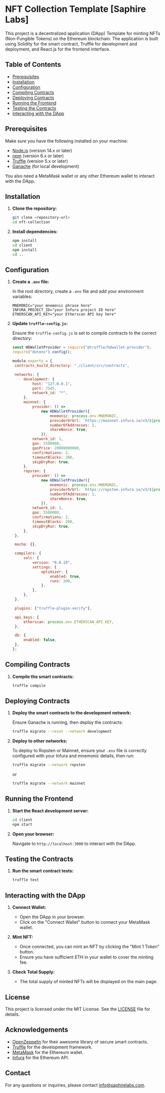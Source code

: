 # NFT Collection Template [Saphire Labs]

This project is a decentralized application (DApp) Template for minting NFTs (Non-Fungible Tokens) on the Ethereum blockchain. The application is built using Solidity for the smart contract, Truffle for development and deployment, and React.js for the frontend interface.

## Table of Contents

- [Prerequisites](#prerequisites)
- [Installation](#installation)
- [Configuration](#configuration)
- [Compiling Contracts](#compiling-contracts)
- [Deploying Contracts](#deploying-contracts)
- [Running the Frontend](#running-the-frontend)
- [Testing the Contracts](#testing-the-contracts)
- [Interacting with the DApp](#interacting-with-the-dapp)

## Prerequisites

Make sure you have the following installed on your machine:

- [Node.js](https://nodejs.org/) (version 14.x or later)
- [npm](https://www.npmjs.com/) (version 6.x or later)
- [Truffle](https://www.trufflesuite.com/) (version 5.x or later)
- [Ganache](https://www.trufflesuite.com/ganache) (for local development)

You also need a MetaMask wallet or any other Ethereum wallet to interact with the DApp.

## Installation

1. **Clone the repository:**

   ```bash
   git clone <repository-url>
   cd nft-collection
   ```

2. **Install dependencies:**

   ```bash
   npm install
   cd client
   npm install
   cd ..
   ```

## Configuration

1. **Create a `.env` file:**

   In the root directory, create a `.env` file and add your environment variables:

   ```plaintext
   MNEMONIC="your mnemonic phrase here"
   INFURA_PROJECT_ID="your Infura project ID here"
   ETHERSCAN_API_KEY="your Etherscan API key here"
   ```

2. **Update `truffle-config.js`:**

   Ensure the `truffle-config.js` is set to compile contracts to the correct directory:

   ```javascript
   const HDWalletProvider = require("@truffle/hdwallet-provider");
   require("dotenv").config();

   module.exports = {
   	contracts_build_directory: "./client/src/contracts",

   	networks: {
   		development: {
   			host: "127.0.0.1",
   			port: 7545,
   			network_id: "*",
   		},
   		mainnet: {
   			provider: () =>
   				new HDWalletProvider({
   					mnemonic: process.env.MNEMONIC,
   					providerOrUrl: `https://mainnet.infura.io/v3/${process.env.INFURA_PROJECT_ID}`,
   					numberOfAddresses: 1,
   					shareNonce: true,
   				}),
   			network_id: 1,
   			gas: 5500000,
   			gasPrice: 20000000000,
   			confirmations: 2,
   			timeoutBlocks: 200,
   			skipDryRun: true,
   		},
   		ropsten: {
   			provider: () =>
   				new HDWalletProvider({
   					mnemonic: process.env.MNEMONIC,
   					providerOrUrl: `https://ropsten.infura.io/v3/${process.env.INFURA_PROJECT_ID}`,
   					numberOfAddresses: 1,
   					shareNonce: true,
   				}),
   			network_id: 3,
   			gas: 5500000,
   			confirmations: 2,
   			timeoutBlocks: 200,
   			skipDryRun: true,
   		},
   	},

   	mocha: {},

   	compilers: {
   		solc: {
   			version: "0.8.19",
   			settings: {
   				optimizer: {
   					enabled: true,
   					runs: 200,
   				},
   			},
   		},
   	},

   	plugins: ["truffle-plugin-verify"],

   	api_keys: {
   		etherscan: process.env.ETHERSCAN_API_KEY,
   	},

   	db: {
   		enabled: false,
   	},
   };
   ```

## Compiling Contracts

1. **Compile the smart contracts:**

   ```bash
   truffle compile
   ```

## Deploying Contracts

1. **Deploy the smart contracts to the development network:**

   Ensure Ganache is running, then deploy the contracts:

   ```bash
   truffle migrate --reset --network development
   ```

2. **Deploy to other networks:**

   To deploy to Ropsten or Mainnet, ensure your `.env` file is correctly configured with your Infura and mnemonic details, then run:

   ```bash
   truffle migrate --network ropsten
   ```

   or

   ```bash
   truffle migrate --network mainnet
   ```

## Running the Frontend

1. **Start the React development server:**

   ```bash
   cd client
   npm start
   ```

2. **Open your browser:**

   Navigate to `http://localhost:3000` to interact with the DApp.

## Testing the Contracts

1. **Run the smart contract tests:**

   ```bash
   truffle test
   ```

## Interacting with the DApp

1. **Connect Wallet:**

   - Open the DApp in your browser.
   - Click on the "Connect Wallet" button to connect your MetaMask wallet.

2. **Mint NFT:**

   - Once connected, you can mint an NFT by clicking the "Mint 1 Token" button.
   - Ensure you have sufficient ETH in your wallet to cover the minting fee.

3. **Check Total Supply:**

   - The total supply of minted NFTs will be displayed on the main page.

## License

This project is licensed under the MIT License. See the [LICENSE](LICENSE) file for details.

## Acknowledgements

- [OpenZeppelin](https://openzeppelin.com/) for their awesome library of secure smart contracts.
- [Truffle](https://www.trufflesuite.com/) for the development framework.
- [MetaMask](https://metamask.io/) for the Ethereum wallet.
- [Infura](https://infura.io/) for the Ethereum API.

## Contact

For any questions or inquiries, please contact info@saphirelabs.com.

